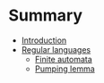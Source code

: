 # Summary

* [Introduction](README.md)
* [Regular languages](chapter1.md)
  * [Finite automata](chapter1/introduction.md)
  * [Pumping lemma](chapter1/pumping-lemma.md)


